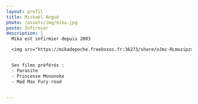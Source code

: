 ```yaml
---
layout: profil
title: Mickaël Angué
photo: /assets/img/mika.jpg
poste: Infirmier
description: |
  Mika est infirmier depuis 2003

  <img src="https://mikadepoche.freeboxos.fr:36273/share/oJmc-RLmozipzsY3/PXL_20240714_184209250.jpg" alt="Mika en vacances" style="width:100%; max-width:800px; display:block; margin:auto;" />


  Ses films préférés :
  - Parasite
  - Princesse Mononoke
  - Mad Max Fury road

  
---
```

